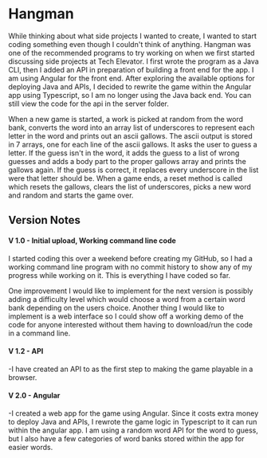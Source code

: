 # Hangman
While thinking about what side projects I wanted to create, I wanted to start coding something even though I couldn't think of anything. Hangman was one of the recommended programs to try working on when we first started discussing side projects at Tech Elevator. I first wrote the program as a Java CLI, then I added an API in preparation of building a front end for the app. I am using Angular for the front end. After exploring the available options for deploying Java and APIs, I decided to rewrite the game within the Angular app using Typescript, so I am no longer using the Java back end. You can still view the code for the api in the server folder.

When a new game is started, a work is picked at random from the word bank, converts the word into an array list of underscores to represent each letter in the word and prints out an ascii gallows. The ascii output is stored in 7 arrays, one for each line of the ascii gallows. It asks the user to guess a letter. If the guess isn't in the word, it adds the guess to a list of wrong guesses and adds a body part to the proper gallows array and prints the gallows again. If the guess is correct, it replaces every underscore in the list were that letter should be. When a game ends, a reset method is called which resets the gallows, clears the list of underscores, picks a new word and random and starts the game over. 

## Version Notes
#### V 1.0 - Initial upload, Working command line code
I started coding this over a weekend before creating my GitHub, so I had a working command line program with no commit history to show any of my progress while working on it. This is everything I have coded so far. 


One improvement I would like to implement for the next version is possibly adding a difficulty level which would choose a word from a certain word bank depending on the users choice. Another thing I would like to implement is a web interface so I could show off a working demo of the code for anyone interested without them having to download/run the code in a command line. 

#### V 1.2 - API
-I have created an API to as the first step to making the game playable in a browser.

#### V 2.0 - Angular
-I created a web app for the game using Angular. Since it costs extra money to deploy Java and APIs, I rewrote the game logic in Typescript to it can run within the angular app. I am using a random word API for the word to guess, but I also have a few categories of word banks stored within the app for easier words.
